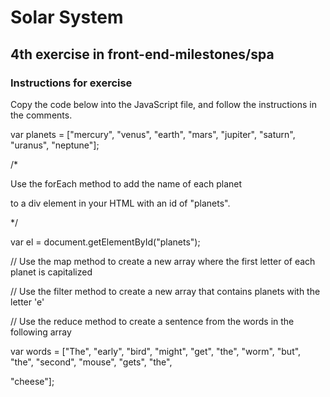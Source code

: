 # Solar System

## 4th exercise in front-end-milestones/spa

### Instructions for exercise

Copy the code below into the JavaScript file, and follow the instructions in the comments.


var planets = ["mercury", "venus", "earth", "mars", "jupiter", "saturn", "uranus", "neptune"];

/*

 Use the forEach method to add the name of each planet

 to a div element in your HTML with an id of "planets".

*/


var el = document.getElementById("planets");

// Use the map method to create a new array where the first letter of each planet is capitalized

// Use the filter method to create a new array that contains planets with the letter 'e'

// Use the reduce method to create a sentence from the words in the following array

var words = ["The", "early", "bird", "might", "get", "the", "worm", "but", "the", "second", "mouse", "gets", "the",

"cheese"];
